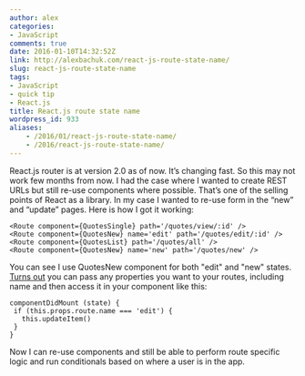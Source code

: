 ```yaml
---
author: alex
categories:
- JavaScript
comments: true
date: 2016-01-10T14:32:52Z
link: http://alexbachuk.com/react-js-route-state-name/
slug: react-js-route-state-name
tags:
- JavaScript
- quick tip
- React.js
title: React.js route state name
wordpress_id: 933
aliases:
    - /2016/01/react-js-route-state-name/
    - /2016/react-js-route-state-name/
---
```


React.js router is at version 2.0 as of now. It’s changing fast. So this may not work few months from now. I had the case where I wanted to create REST URLs but still re-use components where possible. That’s one of the selling points of React as a library. In my case I wanted to re-use form in the “new” and “update” pages. Here is how I got it working:


    <Route component={QuotesSingle} path='/quotes/view/:id' />
    <Route component={QuotesNew} name='edit' path='/quotes/edit/:id' />
    <Route component={QuotesList} path='/quotes/all' />
    <Route component={QuotesNew} name='new' path='/quotes/new' />


You can see I use QuotesNew component for both "edit" and "new" states. [Turns out](http://stackoverflow.com/questions/34571450/route-state-name-in-reactredux/34572118) you can pass any properties you want to your routes, including name and then access it in your component like this:


    componentDidMount (state) {
     if (this.props.route.name === 'edit') {
       this.updateItem()
     }
    }


Now I can re-use components and still be able to perform route specific logic and run conditionals based on where a user is in the app.
